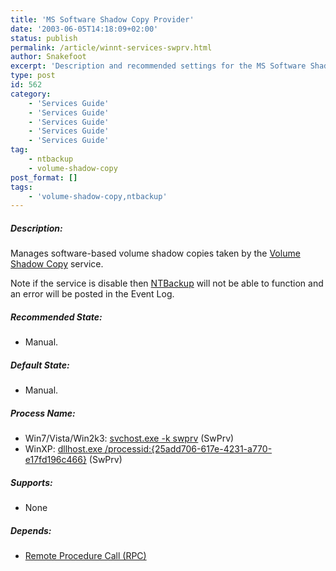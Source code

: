 ```yaml
---
title: 'MS Software Shadow Copy Provider'
date: '2003-06-05T14:18:09+02:00'
status: publish
permalink: /article/winnt-services-swprv.html
author: Snakefoot
excerpt: 'Description and recommended settings for the MS Software Shadow Copy Provider service.'
type: post
id: 562
category:
    - 'Services Guide'
    - 'Services Guide'
    - 'Services Guide'
    - 'Services Guide'
    - 'Services Guide'
tag:
    - ntbackup
    - volume-shadow-copy
post_format: []
tags:
    - 'volume-shadow-copy,ntbackup'
---
```

##### Description:

 Manages software-based volume shadow copies taken by the [Volume Shadow Copy](/article/winnt-services-vss.html) service.  
  
 Note if the service is disable then [NTBackup](/article/winnt-ntbackup.html) will not be able to function and an error will be posted in the Event Log.  
##### Recommended State:

- Manual.

##### Default State:

- Manual.

##### Process Name:

- Win7/Vista/Win2k3: [svchost.exe -k swprv](/article/winnt-services-wrapper.html) (SwPrv)
- WinXP: [dllhost.exe /processid:{25add706-617e-4231-a770-e17fd196c466}](/article/winnt-services-wrapper.html) (SwPrv)

##### Supports:

- None

##### Depends:

- [Remote Procedure Call (RPC)](/article/winnt-services-rpcss.html)